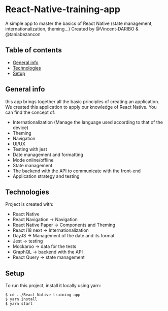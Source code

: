 # React-Native-training-app
A simple app to master the basics of React Native (state management, internationalization, theming...)
Created by @Vincent-DARIBO & @taniabezancon

## Table of contents
* [General info](#general-info)
* [Technologies](#technologies)
* [Setup](#setup)

## General info

this app brings together all the basic principles of creating an application. We created this application to apply our knowledge of React Native.
You can find the concept of:

- Internationalization (Manage the language used according to that of the device)
- Theming
- Navigation
- UI/UX
- Testing with jest
- Date management and formatting
- Mode online/offline
- State management
- The backend with the API to communicate with the front-end
- Application strategy and testing
	
## Technologies
Project is created with:
* React Native
* React Navigation -> Navigation
* React Native Paper -> Components and Theming
* React i18 next -> Internationalization
* DayJS -> Management of the date and its format
* Jest -> testing
* Mockaroo -> data for the tests
* GraphQL -> backend with the API
* React Query -> state management
	
## Setup
To run this project, install it locally using yarn:
```
$ cd ../React-Native-training-app
$ yarn install
$ yarn start
```
